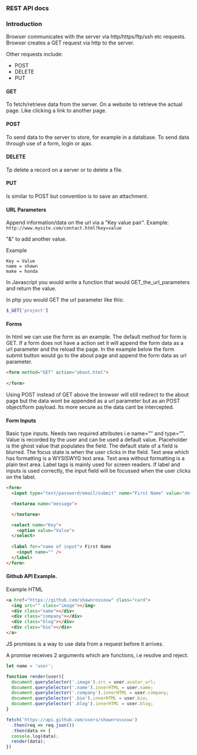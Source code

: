 ### REST API docs

### Introduction

Browser communicates with the server via http/https/ftp/ssh etc requests. Browser creates a GET request via http to the server. 

Other requests include:
- POST
- DELETE
- PUT

#### GET
To fetch/retrieve data from the server. 
On a website to retrieve the actual page. Like clicking a link to another page.

#### POST
To send data to the server to store, for example in a database. 
To send data through use of a form, login or ajax.

#### DELETE
Tp delete a record on a server or to delete a file. 

#### PUT
Is similar to POST but convention is to save an attachment. 

#### URL Parameters

Append information/data on the url via a "Key value pair". Example:
`
http://www.mysite.com/contact.html?key=value
` 

"&" to add another value.

Example
```
Key = Value
name = shawn
make = honda
```

In Javascript you would write a function that would GET_the_url_parameters and return the value. 

In php you would GET the url parameter like this: 
```php
$_GET['project']
```
#### Forms

In html we can use the form as an example. The default method for form is GET. If a form does not have a action set it will append the form data as a url parameter and the reload the page. In the example below the form submit button would go to the about page and append the form data as url parameter. 
```html
<form method="GET" action="about.html">
  
</form>
```

Using POST instead of GET above the browser will still redirect to the about page but the data wont be appended as a url parameter but as an POST object/form payload. Its more secure as the data cant be intercepted. 

#### Form Inputs

Basic type inputs. Needs two required attributes i.e name="" and type="". Value is recorded by the user and can be used a default value. Placeholder is the ghost value that populates the field. The default state of a field is blurred. The focus state is when the user clicks in the field. Text area which has formatting is a WYSISWYG text area. Text area without formatting is a plain text area. Label tags is mainly used for screen readers. If label and inputs is used correctly, the input field will be focussed when the user clicks on the label. 

```html
<form>
  <input type="text/password/email/submit" name="First Name" value="default value"  />

  <textarea name="message"> 

  </textarea>

  <select name="Key">
    <option value="Value">
  </select>
  
  <label for="name of input"> First Name
    <input name="" />
  </label>
</form>

```


#### Github API Example.

Example HTML
```html
<a href="https://github.com/shawnrossouw" class="card">
  <img src="" class="image"></img>
  <div class="name"></div>
  <div class="company"></div>
  <div class="blog"></div>
  <div class="bio"></div>
</a>
```
JS promises is a way to use data from a request before it arrives.

A promise receives 2 arguments which are functions, i.e resolve and reject.

```js
let name = 'user';

function render(user){
  document.querySelector('.image').src = user.avatar_url;
  document.querySelector('.name').innerHTML = user.name;
  document.querySelector('.company').innerHTML = user.company;
  document.querySelector('.bio').innerHTML = user.bio;
  document.querySelector('.blog').innerHTML = user.blog;
}

fetch('https://api.github.com/users/shawnrossouw')
  .then(req => req.json())
  .then(data => {
  console.log(data);
  render(data);
})
```
